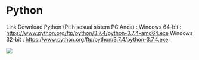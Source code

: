 # Python

Link Download Python (Pilih sesuai sistem PC Anda) :
Windows 64-bit : https://www.python.org/ftp/python/3.7.4/python-3.7.4-amd64.exe
Windows 32-bit : https://www.python.org/ftp/python/3.7.4/python-3.7.4.exe

[![](https://img.shields.io/badge/Modul%20Instalasi-Download%20Disini-informational?style=for-the-badge&logo=python&logoColor=FFF)](https://github.com/kevinperdana/Python/raw/master/1.%20Python%20-%20Instalasi.pdf)
